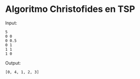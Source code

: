 # Algoritmo Christofides en TSP

Input: 
```
5
0 0
0 0.5
0 1
1 1
1 0
```

Output:
```
[0, 4, 1, 2, 3]
```
